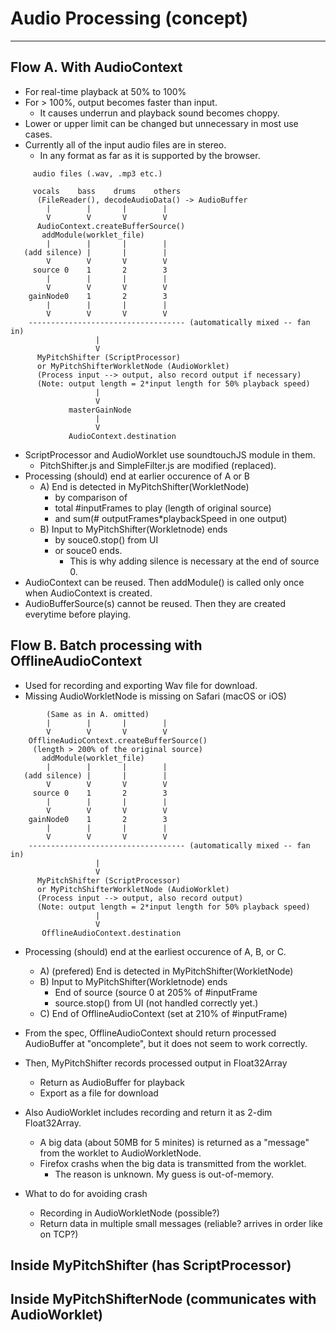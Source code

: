 # Audio Processing (concept) #

---

## Flow A. With AudioContext ##

- For real-time playback at 50% to 100% 
- For > 100%, output becomes faster than input. 
  - It causes underrun and playback sound becomes choppy.
- Lower or upper limit can be changed but unnecessary in most use cases.
- Currently all of the input audio files are in stereo.
  - In any format as far as it is supported by the browser.

```
     audio files (.wav, .mp3 etc.)

     vocals    bass    drums    others
      (FileReader(), decodeAudioData() -> AudioBuffer
        |        |       |        |
        V        V       V        V
      AudioContext.createBufferSource()
       addModule(worklet_file)
        |        |       |        |
   (add silence) |       |        |
        V        V       V        V
     source 0    1       2        3 
        |        |       |        |
        V        V       V        V
    gainNode0    1       2        3
        |        |       |        |
        V        V       V        V
    ----------------------------------- (automatically mixed -- fan in)
                   |
                   V
      MyPitchShifter (ScriptProcessor)           
      or MyPitchShifterWorkletNode (AudioWorklet)
      (Process input --> output, also record output if necessary)
      (Note: output length = 2*input length for 50% playback speed)
                   |
                   V
             masterGainNode
                   |
                   V
             AudioContext.destination
```

- ScriptProcessor and AudioWorklet use soundtouchJS module in them.
  - PitchShifter.js and SimpleFilter.js are modified (replaced).
- Processing (should) end at earlier occurence of A or B 
  - A) End is detected in MyPitchShifter(WorkletNode)
    - by comparison of 
    - total #inputFrames to play (length of original source)
    - and sum(# outputFrames*playbackSpeed in one output) 
  - B) Input to MyPitchShifter(Workletnode) ends 
    - by souce0.stop() from UI 
    - or souce0 ends. 
      - This is why adding silence is necessary at the end of source 0.
- AudioContext can be reused. Then addModule() is called only once when AudioContext is created.
- AudioBufferSource(s) cannot be reused. Then they are created everytime before playing.

## Flow B. Batch processing with OfflineAudioContext

- Used for recording and exporting Wav file for download.
- Missing AudioWorkletNode is missing on Safari (macOS or iOS)

```
        (Same as in A. omitted)
        |        |       |        |
        V        V       V        V
    OfflineAudioContext.createBufferSource()
     (length > 200% of the original source)
       addModule(worklet_file)
        |        |       |        |
   (add silence) |       |        |
        V        V       V        V
     source 0    1       2        3 
        |        |       |        |
        V        V       V        V
    gainNode0    1       2        3
        |        |       |        |
        V        V       V        V
    ----------------------------------- (automatically mixed -- fan in)
                   |
                   V
      MyPitchShifter (ScriptProcessor)           
      or MyPitchShifterWorkletNode (AudioWorklet)
      (Process input --> output, also record output)
      (Note: output length = 2*input length for 50% playback speed)
                   |
                   V
       OfflineAudioContext.destination
```

- Processing (should) end at the earliest occurence of A, B, or C.
  - A) (prefered) End is detected in MyPitchShifter(WorkletNode)
  - B) Input to MyPitchShifter(Workletnode) ends 
    - End of source (source 0 at 205% of #inputFrame
    - source.stop() from UI (not handled correctly yet.)
  - C) End of OfflineAudioContext (set at 210% of #inputFrame)

- From the spec, OfflineAudioContext should return processed AudioBuffer at "oncomplete", but it does not seem to work correctly.
- Then, MyPitchShifter records processed output in Float32Array
  - Return as AudioBuffer for playback
  - Export as a file for download
- Also AudioWorklet includes recording and return it as 2-dim Float32Array.
  - A big data (about 50MB for 5 minites) is returned as a "message" from the worklet to AudioWorkletNode.
  - Firefox crashs when the big data is transmitted from the worklet.
    - The reason is unknown. My guess is out-of-memory.
- What to do for avoiding crash
  - Recording in AudioWorkletNode (possible?)
  - Return data in multiple small messages (reliable? arrives in order like on TCP?)

## Inside MyPitchShifter (has ScriptProcessor) ##

## Inside MyPitchShifterNode (communicates with AudioWorklet) ##

